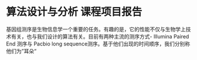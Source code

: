 # 算法设计与分析 课程项目报告

基因组测序是生物信息学一个重要的任务。有趣的是，它的性能不仅与生物学上技术有关，也与我们设计的算法有关。目前有两种主流的测序方式- Illumina Paired End 测序与 Pacbio long sequence测序。基于他们出现的时间顺序，我们分别称他们为”耳朵“